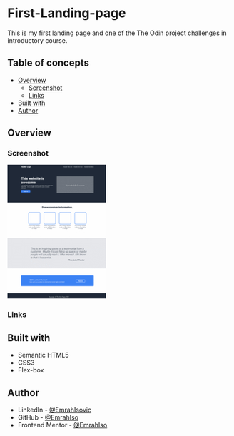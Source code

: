 # First-Landing-page
This is my first landing page and one of the The Odin project challenges in introductory course.

## Table of concepts
- [Overview](#overview)
  - [Screenshot](#screenshot)
  - [Links](#links)
- [Built with](#built-with)
- [Author](#author)

## Overview

### Screenshot

![](./screenshot.jpg)

### Links

## Built with 
  - Semantic HTML5
  - CSS3
  - Flex-box

## Author

- LinkedIn - [@EmrahIsovic](https://www.linkedin.com/in/emrah-isovic-22ba602a0/)
- GitHub - [@EmrahIso](https://github.com/EmrahIso)
- Frontend Mentor - [@EmrahIso](https://www.frontendmentor.io/profile/EmrahIso)

